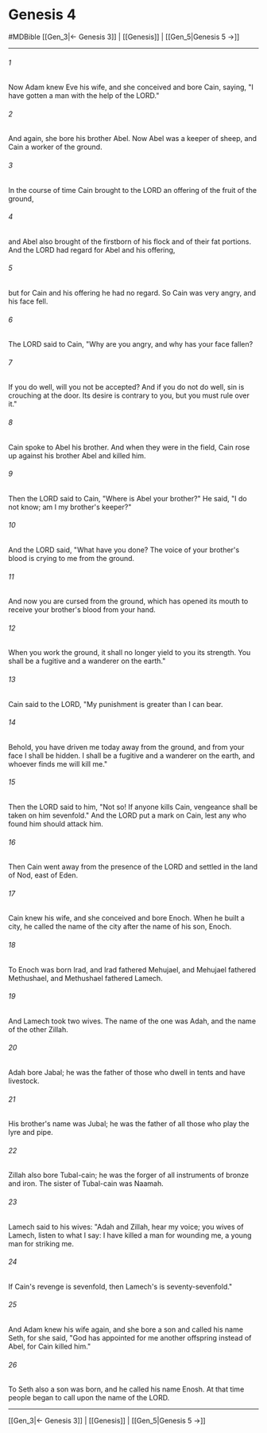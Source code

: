 # Genesis 4
#MDBible
[[Gen_3|← Genesis 3]] | [[Genesis]] | [[Gen_5|Genesis 5 →]]

***

###### 1 
Now Adam knew Eve his wife, and she conceived and bore Cain, saying, "I have gotten a man with the help of the LORD." 

###### 2 
And again, she bore his brother Abel. Now Abel was a keeper of sheep, and Cain a worker of the ground. 

###### 3 
In the course of time Cain brought to the LORD an offering of the fruit of the ground, 

###### 4 
and Abel also brought of the firstborn of his flock and of their fat portions. And the LORD had regard for Abel and his offering, 

###### 5 
but for Cain and his offering he had no regard. So Cain was very angry, and his face fell. 

###### 6 
The LORD said to Cain, "Why are you angry, and why has your face fallen? 

###### 7 
If you do well, will you not be accepted? And if you do not do well, sin is crouching at the door. Its desire is contrary to you, but you must rule over it." 

###### 8 
Cain spoke to Abel his brother. And when they were in the field, Cain rose up against his brother Abel and killed him. 

###### 9 
Then the LORD said to Cain, "Where is Abel your brother?" He said, "I do not know; am I my brother's keeper?" 

###### 10 
And the LORD said, "What have you done? The voice of your brother's blood is crying to me from the ground. 

###### 11 
And now you are cursed from the ground, which has opened its mouth to receive your brother's blood from your hand. 

###### 12 
When you work the ground, it shall no longer yield to you its strength. You shall be a fugitive and a wanderer on the earth." 

###### 13 
Cain said to the LORD, "My punishment is greater than I can bear. 

###### 14 
Behold, you have driven me today away from the ground, and from your face I shall be hidden. I shall be a fugitive and a wanderer on the earth, and whoever finds me will kill me." 

###### 15 
Then the LORD said to him, "Not so! If anyone kills Cain, vengeance shall be taken on him sevenfold." And the LORD put a mark on Cain, lest any who found him should attack him. 

###### 16 
Then Cain went away from the presence of the LORD and settled in the land of Nod, east of Eden. 

###### 17 
Cain knew his wife, and she conceived and bore Enoch. When he built a city, he called the name of the city after the name of his son, Enoch. 

###### 18 
To Enoch was born Irad, and Irad fathered Mehujael, and Mehujael fathered Methushael, and Methushael fathered Lamech. 

###### 19 
And Lamech took two wives. The name of the one was Adah, and the name of the other Zillah. 

###### 20 
Adah bore Jabal; he was the father of those who dwell in tents and have livestock. 

###### 21 
His brother's name was Jubal; he was the father of all those who play the lyre and pipe. 

###### 22 
Zillah also bore Tubal-cain; he was the forger of all instruments of bronze and iron. The sister of Tubal-cain was Naamah. 

###### 23 
Lamech said to his wives: "Adah and Zillah, hear my voice; you wives of Lamech, listen to what I say: I have killed a man for wounding me, a young man for striking me. 

###### 24 
If Cain's revenge is sevenfold, then Lamech's is seventy-sevenfold." 

###### 25 
And Adam knew his wife again, and she bore a son and called his name Seth, for she said, "God has appointed for me another offspring instead of Abel, for Cain killed him." 

###### 26 
To Seth also a son was born, and he called his name Enosh. At that time people began to call upon the name of the LORD. 

***

[[Gen_3|← Genesis 3]] | [[Genesis]] | [[Gen_5|Genesis 5 →]]
